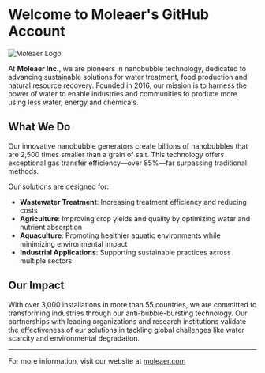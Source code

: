 # Welcome to Moleaer's GitHub Account

![Moleaer Logo](https://www.moleaer.com/hubfs/Logo.jpg)

At **Moleaer Inc.**, we are pioneers in nanobubble technology, dedicated to advancing sustainable solutions for water treatment, food production and natural resource recovery. Founded in 2016, our mission is to harness the power of water to enable industries and communities to produce more using less water, energy and chemicals.

## What We Do

Our innovative nanobubble generators create billions of nanobubbles that are 2,500 times smaller than a grain of salt. This technology offers exceptional gas transfer efficiency—over 85%—far surpassing traditional methods. 

Our solutions are designed for:

- **Wastewater Treatment**: Increasing treatment efficiency and reducing costs
- **Agriculture**: Improving crop yields and quality by optimizing water and nutrient absorption
- **Aquaculture**: Promoting healthier aquatic environments while minimizing environmental impact
- **Industrial Applications**: Supporting sustainable practices across multiple sectors

## Our Impact

With over 3,000 installations in more than 55 countries, we are committed to transforming industries through our anti-bubble-bursting technology. Our partnerships with leading organizations and research institutions validate the effectiveness of our solutions in tackling global challenges like water scarcity and environmental degradation.

---

For more information, visit our website at [moleaer.com](https://www.moleaer.com)
